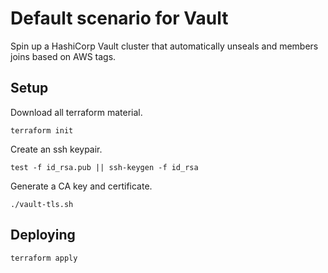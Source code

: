 # Default scenario for Vault

Spin up a HashiCorp Vault cluster that automatically unseals and members joins based on AWS tags.

## Setup

Download all terraform material.

```shell
terraform init
```

Create an ssh keypair.

```shell
test -f id_rsa.pub || ssh-keygen -f id_rsa
```

Generate a CA key and certificate.

```shell
./vault-tls.sh
```

## Deploying

```shell
terraform apply
```
